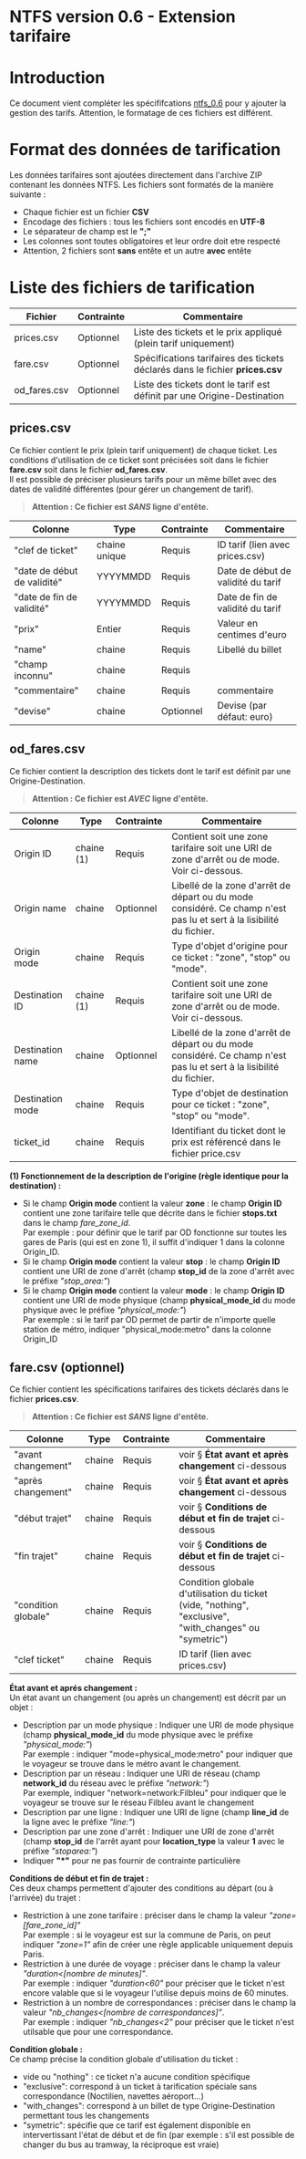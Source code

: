 NTFS version 0.6 - Extension tarifaire
======================================

# Introduction

Ce document vient compléter les spécififcations [ntfs_0.6](./ntfs_0.6.md) pour y ajouter la gestion des tarifs.
Attention, le formatage de ces fichiers est différent.

# Format des données de tarification

Les données tarifaires sont ajoutées directement dans l'archive ZIP contenant les données NTFS.
Les fichiers sont formatés de la manière suivante :

* Chaque fichier est un fichier **CSV**
* Encodage des fichiers : tous les fichiers sont encodés en **UTF-8**
* Le séparateur de champ est le **";"**
* Les colonnes sont toutes obligatoires et leur ordre doit etre respecté
* Attention, 2 fichiers sont **sans** entête et un autre **avec** entête

# Liste des fichiers de tarification
Fichier | Contrainte | Commentaire
--- | --- | ---
prices.csv | Optionnel | Liste des tickets et le prix appliqué (plein tarif uniquement)
fare.csv | Optionnel | Spécifications tarifaires des tickets déclarés dans le fichier **prices.csv**
od_fares.csv | Optionnel | Liste des tickets dont le tarif est définit par une Origine-Destination

## prices.csv
Ce fichier contient le prix (plein tarif uniquement) de chaque ticket. Les conditions d'utilisation de ce ticket sont
précisées soit dans le fichier **fare.csv** soit dans le fichier **od_fares.csv**.  
Il est possible de préciser plusieurs tarifs pour un même billet avec des dates de validité différentes (pour gérer un changement de tarif).

> **Attention : Ce fichier est _SANS_ ligne d'entête.**

Colonne | Type | Contrainte | Commentaire
--- | --- | --- | ---
"clef de ticket" | chaine unique | Requis | ID tarif (lien avec prices.csv)
"date de début de validité" | YYYYMMDD | Requis | Date de début de validité du tarif
"date de fin de validité" | YYYYMMDD | Requis | Date de fin de validité du tarif
"prix" | Entier | Requis | Valeur en centimes d'euro
"name" | chaine | Requis | Libellé du billet
"champ inconnu" | chaine | Requis |
"commentaire" | chaine | Requis | commentaire
"devise" | chaine | Optionnel | Devise (par défaut: euro)

## od_fares.csv
Ce fichier contient la description des tickets dont le tarif est définit par une Origine-Destination.

> **Attention : Ce fichier est _AVEC_ ligne d'entête.**

Colonne | Type | Contrainte | Commentaire
--- | --- | --- | ---
Origin ID | chaine (1) | Requis | Contient soit une zone tarifaire soit une URI de zone d'arrêt ou de mode. Voir ci-dessous.
Origin name | chaine | Optionnel | Libellé de la zone d'arrêt de départ ou du mode considéré. Ce champ n'est pas lu et sert à la lisibilité du fichier.
Origin mode | chaine | Requis | Type d'objet d'origine pour ce ticket : "zone", "stop" ou "mode".
Destination ID | chaine (1) | Requis | Contient soit une zone tarifaire soit une URI de zone d'arrêt ou de mode. Voir ci-dessous.
Destination name | chaine | Optionnel | Libellé de la zone d'arrêt de départ ou du mode considéré. Ce champ n'est pas lu et sert à la lisibilité du fichier.
Destination mode | chaine | Requis | Type d'objet de destination pour ce ticket : "zone", "stop" ou "mode".
ticket_id | chaine | Requis | Identifiant du ticket dont le prix est référencé dans le fichier price.csv

**(1) Fonctionnement de la description de l'origine (règle identique pour la destination) :**
* Si le champ **Origin mode** contient la valeur **zone** : le champ **Origin ID** contient une zone tarifaire telle que décrite dans le fichier **stops.txt** dans le champ *fare_zone_id*.  
Par exemple : pour définir que le tarif par OD fonctionne sur toutes les gares de Paris (qui est en zone 1), il suffit d'indiquer 1 dans la colonne Origin_ID.
* Si le champ **Origin mode** contient la valeur **stop** : le champ **Origin ID** contient une URI de zone d'arrêt (champ **stop_id** de la zone d'arrêt avec le préfixe _"stop_area:"_)  
* Si le champ **Origin mode** contient la valeur **mode** : le champ **Origin ID** contient une URI de mode physique (champ **physical_mode_id** du mode physique avec le préfixe _"physical_mode:"_)  
Par exemple : si le tarif par OD permet de partir de n'importe quelle station de métro, indiquer "physical_mode:metro" dans la colonne Origin_ID

## fare.csv (optionnel)
Ce fichier contient les spécifications tarifaires des tickets déclarés dans le fichier **prices.csv**.

> **Attention : Ce fichier est _SANS_ ligne d'entête.**

Colonne | Type | Contrainte | Commentaire
--- | --- | --- | ---
"avant changement" | chaine | Requis | voir § **État avant et après changement** ci-dessous
"après changement" | chaine | Requis | voir § **État avant et après changement** ci-dessous
"début trajet" | chaine | Requis | voir § **Conditions de début et fin de trajet** ci-dessous
"fin trajet" | chaine | Requis | voir § **Conditions de début et fin de trajet** ci-dessous
"condition globale" | chaine | Requis | Condition globale d'utilisation du ticket (vide, "nothing", "exclusive", "with_changes" ou "symetric")
"clef ticket" | chaine | Requis | ID tarif (lien avec prices.csv)

**État avant et aprés changement :**  
Un état avant un changement (ou après un changement) est décrit par un objet :
* Description par un mode physique : Indiquer une URI de mode physique (champ **physical_mode_id** du mode physique avec le préfixe _"physical_mode:"_)  
Par exemple : indiquer "mode=physical_mode:metro" pour indiquer que le voyageur se trouve dans le métro avant le changement.
* Description par un réseau : Indiquer une URI de réseau (champ **network_id** du réseau avec le préfixe _"network:"_)  
Par exemple, indiquer "network=network:Filbleu" pour indiquer que le voyageur se trouve sur le réseau Filbleu avant le changement
* Description par une ligne : Indiquer une URI de ligne (champ **line_id** de la ligne avec le préfixe _"line:"_)  
* Description par une zone d'arrêt : Indiquer une URI de zone d'arrêt (champ **stop_id** de l'arrêt ayant pour **location_type** la valeur **1** avec le préfixe _"stoparea:"_)  
* Indiquer **"\*"** pour ne pas fournir de contrainte particulière

**Conditions de début et fin de trajet :**  
Ces deux champs permettent d'ajouter des conditions au départ (ou à l'arrivée) du trajet :
* Restriction à une zone tarifaire : préciser dans le champ la valeur _"zone=[fare_zone_id]"_  
Par exemple : si le voyageur est sur la commune de Paris, on peut indiquer _"zone=1"_ afin de créer une règle applicable uniquement depuis Paris.
* Restriction à une durée de voyage : préciser dans le champ la valeur _"duration<[nombre de minutes]"_.  
Par exemple : indiquer _"duration<60"_ pour préciser que le ticket n'est encore valable que si le voyageur l'utilise depuis moins de 60 minutes.
* Restriction à un nombre de correspondances : préciser dans le champ la valeur _"nb_changes<[nombre de correspondances]"_.  
Par exemple : indiquer _"nb_changes<2"_ pour préciser que le ticket n'est utilsable que pour une correspondance.

**Condition globale :**  
Ce champ précise la condition globale d'utilisation du ticket :
* vide ou "nothing" : ce ticket n'a aucune condition spécifique
* "exclusive": correspond à un ticket à tarification spéciale sans correspondance (Noctilien, navettes aéroport…)
* "with_changes": correspond à un billet de type Origine-Destination permettant tous les changements
* "symetric": spécifie que ce tarif est également disponible en intervertissant l'état de début et de fin (par exemple : s'il est possible de changer du bus au tramway, la réciproque est vraie)
